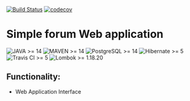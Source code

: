 [![Build Status](https://www.travis-ci.com/coffeeturbo/job4j_forum.svg?branch=master)](https://www.travis-ci.com/coffeeturbo/job4j_car_accident)
[![codecov](https://codecov.io/gh/coffeeturbo/job4j_forum/branch/master/graph/badge.svg)](https://codecov.io/gh/coffeeturbo/job4j_car_accident)
# Simple forum Web application

![JAVA >= 14](https://img.shields.io/badge/JAVA-%3E%3D14-red)
![MAVEN >= 14](https://img.shields.io/badge/MAVEN-%3E%3D3-green)
![PostgreSQL >= 14](https://img.shields.io/badge/PostgreSQL-%3E%3D5-blue)
![Hibernate >= 5](https://img.shields.io/badge/Hibernate-%3E%3D5-orange)
![Travis CI >= 5](https://img.shields.io/badge/Travis-CI-blue)
![Lombok >= 1.18.20](https://img.shields.io/badge/Lombok-1.18.20-blueviolet)

## Functionality:

- Web Application Interface 

